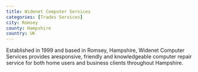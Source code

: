 ```yaml
---
title: Widenet Computer Services
categories: [Trades Services]
city: Romsey
county: Hampshire
country: UK
---
```

Established in 1999 and based in Romsey, Hampshire, Widenet Computer Services provides aresponsive, friendly and knowledgeable computer repair service for both home users and business clients throughout Hampshire.
